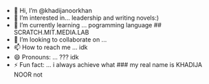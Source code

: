 - 👋 Hi, I’m @khadijanoorkhan
- 👀 I’m interested in... leadership and writing novels:)
- 🌱 I’m currently learning ... pogramming language ## SCRATCH.MIT.MEDIA.LAB
- 💞️ I’m looking to collaborate on ... 
- 📫 How to reach me ... idk
- 😄 Pronouns: ... ??? idk
- ⚡ Fun fact: ... i always achieve what ### my real name is KHADIJA NOOR not <KHADIJA NOOR KHAN>

<!---
khadijanoorkhan/khadijanoorkhan is a ✨ special ✨ repository because its `README.md` (this file) appears on your GitHub profile.
You can click the Preview link to take a look at your changes.
--->
